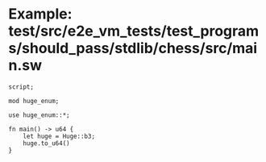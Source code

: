 # Example: test/src/e2e_vm_tests/test_programs/should_pass/stdlib/chess/src/main.sw

```sway
script;

mod huge_enum;

use huge_enum::*;

fn main() -> u64 {
    let huge = Huge::b3;
    huge.to_u64()
}

```
